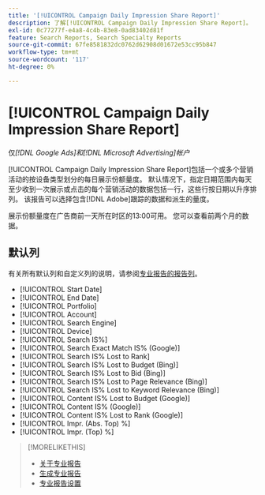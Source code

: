 ```yaml
---
title: '[!UICONTROL Campaign Daily Impression Share Report]'
description: 了解[!UICONTROL Campaign Daily Impression Share Report]。
exl-id: 0c77277f-e4a8-4c4b-83e8-0ad83402d81f
feature: Search Reports, Search Specialty Reports
source-git-commit: 67fe8581832dc0762d62908d01672e53cc95b847
workflow-type: tm+mt
source-wordcount: '117'
ht-degree: 0%

---
```


# [!UICONTROL Campaign Daily Impression Share Report]

仅&#x200B;*[!DNL Google Ads]和[!DNL Microsoft Advertising]帐户*

[!UICONTROL Campaign Daily Impression Share Report]包括一个或多个营销活动的按设备类型划分的每日展示份额量度。 默认情况下，指定日期范围内每天至少收到一次展示或点击的每个营销活动的数据包括一行，这些行按日期以升序排列。 该报告可以选择包含[!DNL Adobe]跟踪的数据和派生的量度。

展示份额量度在广告商前一天所在时区的13:00可用。 您可以查看前两个月的数据。

## 默认列

有关所有默认列和自定义列的说明，请参阅[专业报告的报告列](specialty-report-columns.md)。

* [!UICONTROL Start Date]
* [!UICONTROL End Date]
* [!UICONTROL Portfolio]
* [!UICONTROL Account]
* [!UICONTROL Search Engine]
* [!UICONTROL Device]
* [!UICONTROL Search IS%]
* [!UICONTROL Search Exact Match IS% (Google)]
* [!UICONTROL Search IS% Lost to Rank]
* [!UICONTROL Search IS% Lost to Budget (Bing)]
* [!UICONTROL Search IS% Lost to Bid (Bing)]
* [!UICONTROL Search IS% Lost to Page Relevance (Bing)]
* [!UICONTROL Search IS% Lost to Keyword Relevance (Bing)]
* [!UICONTROL Content IS% Lost to Budget (Google)]
* [!UICONTROL Content IS% (Google)]
* [!UICONTROL Content IS% Lost to Rank (Google)]
* [!UICONTROL Impr. (Abs. Top) %]
* [!UICONTROL Impr. (Top) %]

>[!MORELIKETHIS]
>
>* [关于专业报告](specialty-report-about.md)
>* [生成专业报告](specialty-report-generate.md)
>* [专业报告设置](specialty-report-settings.md)
